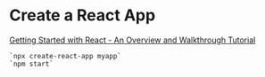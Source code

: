 # Create a React App

[Getting Started with React - An Overview and Walkthrough Tutorial](https://www.taniarascia.com/getting-started-with-react/)

    `npx create-react-app myapp`
    `npm start`


